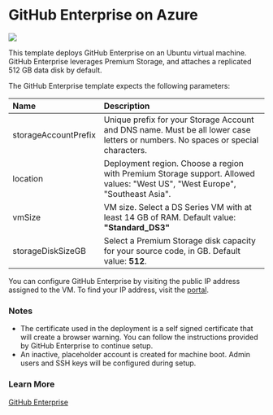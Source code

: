 # GitHub Enterprise on Azure

<a href="https://portal.azure.com/#create/Microsoft.Template/uri/https%3A%2F%2Fraw.githubusercontent.com%2FAzure%2Fazure-quickstart-templates%2Fmaster%2Fgithub-enterprise%2Fazuredeploy.json" target="_blank">
    <img src="http://azuredeploy.net/deploybutton.png"/>
</a>

This template deploys GitHub Enterprise on an Ubuntu virtual machine. GitHub Enterprise leverages Premium Storage, and attaches a replicated 512 GB data disk by default. 

The GitHub Enterprise template expects the following parameters:

| Name   | Description    |
|:--- |:---|
| storageAccountPrefix  | Unique prefix for your Storage Account and DNS name. Must be all lower case letters or numbers. No spaces or special characters.|
| location | Deployment region. Choose a region with Premium Storage support. Allowed values: "West US", "West Europe", "Southeast Asia".|
| vmSize | VM size. Select a DS Series VM with at least 14 GB of RAM. Default value: **"Standard_DS3"**|
| storageDiskSizeGB | Select a Premium Storage disk capacity for your source code, in GB. Default value: **512**.|

You can configure GitHub Enterprise by visiting the public IP address assigned to the VM. To find your IP address, visit the [portal](https://portal.azure.com).

### Notes

- The certificate used in the deployment is a self signed certificate that will create a browser warning. You can follow the instructions provided by GitHub Enterprise to continue setup.
- An inactive, placeholder account is created for machine boot. Admin users and SSH keys will be configured during setup.

### Learn More

[GitHub Enterprise](https://enterprise.github.com)
